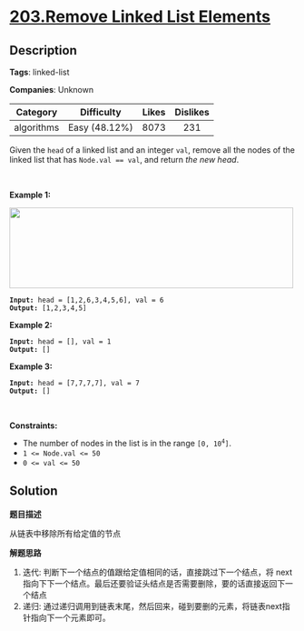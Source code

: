 # [203.Remove Linked List Elements](https://leetcode.com/problems/remove-linked-list-elements/description/)

## Description

**Tags**: linked-list

**Companies**: Unknown

| Category | Difficulty | Likes | Dislikes |
| :------: | :--------: | :---: | :------: |
| algorithms | Easy (48.12%) | 8073 | 231 |

<p>Given the <code>head</code> of a linked list and an integer <code>val</code>, remove all the nodes of the linked list that has <code>Node.val == val</code>, and return <em>the new head</em>.</p>
<p>&nbsp;</p>
<p><strong class="example">Example 1:</strong></p>
<img alt="" src="https://assets.leetcode.com/uploads/2021/03/06/removelinked-list.jpg" style="width: 500px; height: 142px;" />
<pre><code><strong>Input:</strong> head = [1,2,6,3,4,5,6], val = 6
<strong>Output:</strong> [1,2,3,4,5]</code></pre>
<p><strong class="example">Example 2:</strong></p>
<pre><code><strong>Input:</strong> head = [], val = 1
<strong>Output:</strong> []</code></pre>
<p><strong class="example">Example 3:</strong></p>
<pre><code><strong>Input:</strong> head = [7,7,7,7], val = 7
<strong>Output:</strong> []</code></pre>
<p>&nbsp;</p>
<p><strong>Constraints:</strong></p>
<ul>
  <li>The number of nodes in the list is in the range <code>[0, 10<sup>4</sup>]</code>.</li>
  <li><code>1 &lt;= Node.val &lt;= 50</code></li>
  <li><code>0 &lt;= val &lt;= 50</code></li>
</ul>

## Solution

**题目描述**

从链表中移除所有给定值的节点

**解题思路**

1. 迭代: 判断下一个结点的值跟给定值相同的话，直接跳过下一个结点，将 next 指向下下一个结点。最后还要验证头结点是否需要删除，要的话直接返回下一个结点
2. 递归: 通过递归调用到链表末尾，然后回来，碰到要删的元素，将链表next指针指向下一个元素即可。

